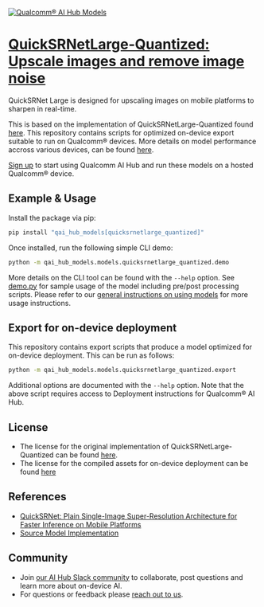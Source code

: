[![Qualcomm® AI Hub Models](https://qaihub-public-assets.s3.us-west-2.amazonaws.com/qai-hub-models/quic-logo.jpg)](../../README.md)


# [QuickSRNetLarge-Quantized: Upscale images and remove image noise](https://aihub.qualcomm.com/models/quicksrnetlarge_quantized)

QuickSRNet Large is designed for upscaling images on mobile platforms to sharpen in real-time.

This is based on the implementation of QuickSRNetLarge-Quantized found
[here]({source_repo}). This repository contains scripts for optimized on-device
export suitable to run on Qualcomm® devices. More details on model performance
accross various devices, can be found [here](https://aihub.qualcomm.com/models/quicksrnetlarge_quantized).

[Sign up](https://myaccount.qualcomm.com/signup) to start using Qualcomm AI Hub and run these models on a hosted Qualcomm® device.




## Example & Usage

Install the package via pip:
```bash
pip install "qai_hub_models[quicksrnetlarge_quantized]"
```


Once installed, run the following simple CLI demo:

```bash
python -m qai_hub_models.models.quicksrnetlarge_quantized.demo
```
More details on the CLI tool can be found with the `--help` option. See
[demo.py](demo.py) for sample usage of the model including pre/post processing
scripts. Please refer to our [general instructions on using
models](../../../#getting-started) for more usage instructions.

## Export for on-device deployment

This repository contains export scripts that produce a model optimized for
on-device deployment. This can be run as follows:

```bash
python -m qai_hub_models.models.quicksrnetlarge_quantized.export
```
Additional options are documented with the `--help` option. Note that the above
script requires access to Deployment instructions for Qualcomm® AI Hub.


## License
* The license for the original implementation of QuickSRNetLarge-Quantized can be found
  [here](https://github.com/quic/aimet-model-zoo/blob/develop/LICENSE.pdf).
* The license for the compiled assets for on-device deployment can be found [here](https://qaihub-public-assets.s3.us-west-2.amazonaws.com/qai-hub-models/Qualcomm+AI+Hub+Proprietary+License.pdf)


## References
* [QuickSRNet: Plain Single-Image Super-Resolution Architecture for Faster Inference on Mobile Platforms](https://arxiv.org/abs/2303.04336)
* [Source Model Implementation](https://github.com/quic/aimet-model-zoo/tree/develop/aimet_zoo_torch/quicksrnet)



## Community
* Join [our AI Hub Slack community](https://aihub.qualcomm.com/community/slack) to collaborate, post questions and learn more about on-device AI.
* For questions or feedback please [reach out to us](mailto:ai-hub-support@qti.qualcomm.com).


